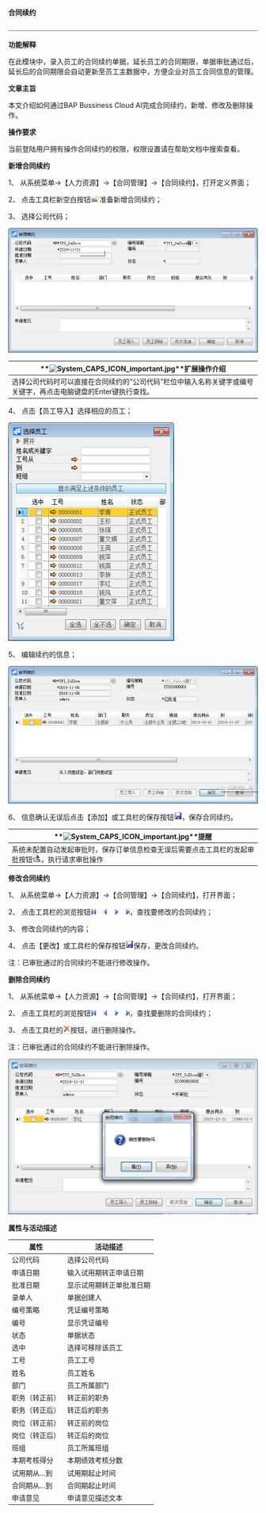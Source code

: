 **合同续约**

 ![1574417197089](rlzy_ht\common\headLine.png)

 

**功能解释**

在此模块中，录入员工的合同续约单据，延长员工的合同期限，单据审批通过后，延长后的合同期限会自动更新至员工主数据中，方便企业对员工合同信息的管理。

 

**文章主旨**

本文介绍如何通过BAP Bussiness Cloud AI完成合同续约，新增、修改及删除操作。

**操作要求**

当前登陆用户拥有操作合同续约的权限，权限设置请在帮助文档中搜索查看。

**新增合同续约**

1、 从系统菜单->【人力资源】->【合同管理】->【合同续约】，打开定义界面； 

2、 点击工具栏新空白按钮![img](rlzy_ht\common\新建.png)准备新增合同续约；

3、 选择公司代码；

![img](rlzy_ht/合同续约1.png)

 

| **![System_CAPS_ICON_important.jpg](file:///C:\Users\admin\AppData\Local\Temp\msohtmlclip1\01\clip_image005.gif)**扩展操作介绍 |
| ------------------------------------------------------------ |
| 选择公司代码时可以直接在合同续约的“公司代码”栏位中输入名称关键字或编号关键字，再点击电脑键盘的Enter键执行查找。 |

 

4、 点击【员工导入】选择相应的员工；

![img](rlzy_ht/合同续约2.png)

5、 编辑续约的信息；

![img](rlzy_ht/合同续约3.png)

6、 信息确认无误后点击【添加】或工具栏的保存按钮![img](rlzy_ht\common\保存.png)，保存合同续约。

| **![System_CAPS_ICON_important.jpg](file:///C:\Users\admin\AppData\Local\Temp\msohtmlclip1\01\clip_image005.gif)**提醒 |
| ------------------------------------------------------------ |
| 系统未配置自动发起审批时，保存订单信息检查无误后需要点击工具栏的发起审批按钮![img](rlzy_ht\common\审批.png)，执行请求审批操作 |

**修改合同续约**

1、 从系统菜单->【人力资源】->【合同管理】->【合同续约】，打开界面；

2、 点击工具栏的浏览按钮![img](rlzy_ht\common\翻页.png)，查找要修改的合同续约；

3、 修改合同续约的内容；

4、 点击【更改】或工具栏的保存按钮![img](rlzy_ht\common\保存.png)保存，更改合同续约。

注：已审批通过的合同续约不能进行修改操作。

**删除合同续约**

1、 从系统菜单->【人力资源】->【合同管理】->【合同续约】，打开界面；

2、 点击工具栏的浏览按钮![img](rlzy_ht\common\翻页.png)，查找要删除的合同续约；

3、 点击工具栏的![img](rlzy_ht\common\删除.png)按钮，进行删除操作。

注：已审批通过的合同续约不能进行删除操作。

![img](rlzy_ht/合同续约4.png)

**属性与活动描述**

| **属性**       | **活动描述**             |
| -------------- | ------------------------ |
| 公司代码       | 选择公司代码             |
| 申请日期       | 输入试用期转正申请日期   |
| 批准日期       | 显示试用期转正单批准日期 |
| 录单人         | 单据创建人               |
| 编号策略       | 凭证编号策略             |
| 编号           | 显示凭证编号             |
| 状态           | 单据状态                 |
| 选中           | 选择可移除该员工         |
| 工号           | 员工工号                 |
| 姓名           | 员工姓名                 |
| 部门           | 员工所属部门             |
| 职务（转正前） | 转正前的职务             |
| 职务（转正后） | 转正后的职务             |
| 岗位（转正前） | 转正前的岗位             |
| 岗位（转正后） | 转正后的岗位             |
| 班组           | 员工所属班组             |
| 本期考核得分   | 本期绩效考核分数         |
| 试用期从…到    | 试用期起止时间           |
| 合同期从…到    | 合同期起止时间           |
| 申请意见       | 申请意见描述文本         |

 

    